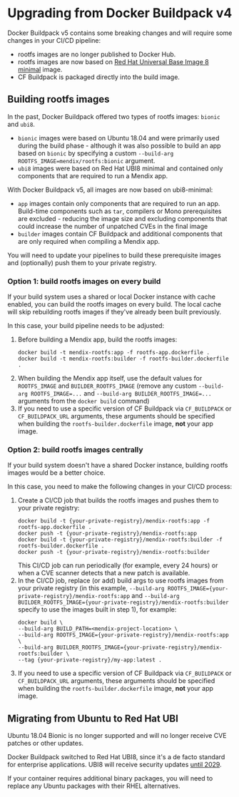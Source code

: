 # Upgrading from Docker Buildpack v4

Docker Buildpack v5 contains some breaking changes and will require some changes in your CI/CD pipeline:

* rootfs images are no longer published to Docker Hub.
* rootfs images are now based on [Red Hat Universal Base Image 8 minimal](https://developers.redhat.com/articles/ubi-faq) image.
* CF Buildpack is packaged directly into the build image.

## Building rootfs images

In the past, Docker Buildpack offered two types of rootfs images: `bionic` and `ubi8`.

* `bionic` images were based on Ubuntu 18.04 and were primarily used during the build phase - although it was also possible to build an app based on `bionic` by specifying a custom `--build-arg ROOTFS_IMAGE=mendix/rootfs:bionic` argument.
* `ubi8` images were based on Red Hat UBI8 minimal and contained only components that are required to run a Mendix app.

With Docker Buildpack v5, all images are now based on ubi8-minimal:

* `app` images contain only components that are required to run an app. Build-time components such as `tar`, compilers or Mono prerequisites are excluded - reducing the image size and excluding components that could increase the number of unpatched CVEs in the final image
* `builder` images contain CF Buildpack and additional components that are only required when compiling a Mendix app.

You will need to update your pipelines to build these prerequisite images and (optionally) push them to your private registry.

### Option 1: build rootfs images on every build

If your build system uses a shared or local Docker instance with cache enabled, you can build the rootfs images on every build.
The local cache will skip rebuilding rootfs images if they've already been built previously.

In this case, your build pipeline needs to be adjusted:

1. Before building a Mendix app, build the rootfs images:
   ```shell
   docker build -t mendix-rootfs:app -f rootfs-app.dockerfile .
   docker build -t mendix-rootfs:builder -f rootfs-builder.dockerfile .
   ```
2. When building the Mendix app itself, use the default values for `ROOTFS_IMAGE` and `BUILDER_ROOTFS_IMAGE` (remove any custom `--build-arg ROOTFS_IMAGE=...` and `--build-arg BUILDER_ROOTFS_IMAGE=...` arguments from the `docker build` command)
3. If you need to use a specific version of CF Buildpack via `CF_BUILDPACK` or `CF_BUILDPACK_URL` arguments, these arguments should be specified when building the `rootfs-builder.dockerfile` image, **not** your app image.

### Option 2: build rootfs images centrally

If your build system doesn't have a shared Docker instance, building rootfs images would be a better choice.

In this case, you need to make the following changes in your CI/CD process:

1. Create a CI/CD job that builds the rootfs images and pushes them to your private registry:
   ```shell
   docker build -t {your-private-registry}/mendix-rootfs:app -f rootfs-app.dockerfile .
   docker push -t {your-private-registry}/mendix-rootfs:app
   docker build -t {your-private-registry}/mendix-rootfs:builder -f rootfs-builder.dockerfile .
   docker push -t {your-private-registry}/mendix-rootfs:builder
   ```
   This CI/CD job can run periodically (for example, every 24 hours) or when a CVE scanner detects that a new patch is available.
2. In the CI/CD job, replace (or add) build args to use rootfs images from your private registry (in this example, `--build-arg ROOTFS_IMAGE={your-private-registry}/mendix-rootfs:app` and `--build-arg BUILDER_ROOTFS_IMAGE={your-private-registry}/mendix-rootfs:builder` specify to use the images built in step 1), for example:
   ```shell
   docker build \
   --build-arg BUILD_PATH=<mendix-project-location> \
   --build-arg ROOTFS_IMAGE={your-private-registry}/mendix-rootfs:app \
   --build-arg BUILDER_ROOTFS_IMAGE={your-private-registry}/mendix-rootfs:builder \
   --tag {your-private-registry}/my-app:latest .
   ```
3. If you need to use a specific version of CF Buildpack via `CF_BUILDPACK` or `CF_BUILDPACK_URL` arguments, these arguments should be specified when building the `rootfs-builder.dockerfile` image, **not** your app image.

## Migrating from Ubuntu to Red Hat UBI

Ubuntu 18.04 Bionic is no longer supported and will no longer receive CVE patches or other updates.

Docker Buildpack switched to Red Hat UBI8, since it's a de facto standard for enterprise applications.
UBI8 will receive security updates [until 2029](https://access.redhat.com/support/policy/updates/errata/#RHEL8_Planning_Guide).

If your container requires additional binary packages, you will need to replace any Ubuntu packages with their RHEL alternatives.
